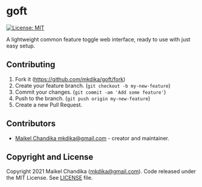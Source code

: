 # goft

[![License: MIT](https://img.shields.io/badge/License-MIT-blue.svg)](/LICENSE)

A lightweight common feature toggle web interface, ready to use with just easy setup.

## Contributing

1. Fork it (<https://github.com/mkdika/goft/fork>)
2. Create your feature branch. (`git checkout -b my-new-feature`)
3. Commit your changes. (`git commit -am 'Add some feature'`)
4. Push to the branch. (`git push origin my-new-feature`)
5. Create a new Pull Request.

## Contributors

- [Maikel Chandika <mkdika@gmail.com>](https://github.com/mkdika) - creator and maintainer.

## Copyright and License

Copyright 2021 Maikel Chandika (mkdika@gmail.com). Code released under the MIT License. See [LICENSE](/LICENSE) file.
